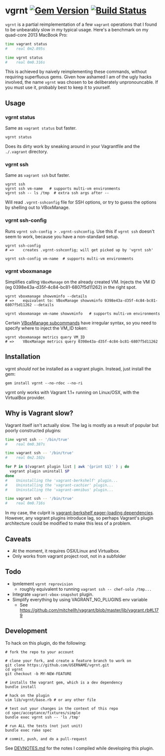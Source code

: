 vgrnt [![Gem Version](https://badge.fury.io/rb/vgrnt.png)](http://badge.fury.io/rb/vgrnt) [![Build Status](https://travis-ci.org/dergachev/vgrnt.png)](https://travis-ci.org/dergachev/vgrnt)
=====

`vgrnt` is a partial reimplementation of a few `vagrant` operations that I
found to be unbearably slow in my typical usage. Here's a benchmark on my
quad-core 2013 MacBook Pro:

```bash
time vagrant status
#    real 0m2.895s

time vgrnt status
#    real 0m0.316s
```

This is achieved by naively reimplementing these commands, without requiring
superfluous gems. Given how ashamed I am of the ugly hacks involved, the name
`vgrnt` was chosen to be deliberately unpronouncable. If you must use it,
probably best to keep it to yourself.

## Usage

### vgrnt status

Same as `vagrant status` but faster. 

```
vgrnt status
```

Does its dirty work by sneaking around in your Vagrantfile and the `./.vagrant` directory.

### vgrnt ssh

Same as `vagrant ssh` but faster.

```
vgrnt ssh
vgrnt ssh vm-name   # supports multi-vm environments
vgrnt ssh -- ls /tmp  # extra ssh args after --
```

Will read `.vgrnt-sshconfig` file for SSH options, or try to
guess the options by shelling out to VBoxManage.


### vgrnt ssh-config

Runs `vgrnt ssh-config > .vgrnt-sshconfig`. Use this if `vgrnt ssh` doesn't
seem to work, because you have a non-standard setup.

```
vgrnt ssh-config
# =>    creates .vgrnt-sshconfig; will get picked up by 'vgrnt ssh'

vgrnt ssh-config vm-name  # supports multi-vm environments
```

### vgrnt vboxmanage 

Simplifies calling `VBoxManage` on the already created VM. Injects
the VM ID (eg 0398e43a-d35f-4c84-bc81-6807f5d11262) in the right spot. 

```
vgrnt vboxmanage showvminfo --details
# =>    equivalent to: VBoxManage showvminfo 0398e43a-d35f-4c84-bc81-6807f5d11262 --details

vgrnt vboxmanage vm-name showvminfo   # supports multi-vm environments
```

Certain [VBoxManage subcommands](https://github.com/dergachev/vgrnt/blob/master/docs/vboxmanage-irregular-commands.txt)
have irregular syntax, so you need to specify where
to inject the VM_ID token:

```
vgrnt vboxmanage metrics query VM_ID 
# =>    VBoxManage metrics query 0398e43a-d35f-4c84-bc81-6807f5d11262
```

## Installation

vgrnt *should not* be installed as a vagrant plugin. Instead, just install the gem:

    gem install vgrnt --no-rdoc --no-ri

vgrnt only works with Vagrant 1.1+ running on Linux/OSX, with the VirtualBox provider.

## Why is Vagrant slow?

Vagrant itself isn't actually slow. The lag is mostly as a result of popular
but poorly constructed plugins:

```bash
time vgrnt ssh -- '/bin/true'
#    real 0m0.387s

time vagrant ssh -- '/bin/true'
#    real 0m2.102s

for P in $(vagrant plugin list | awk '{print $1}' ) ; do 
  vagrant plugin uninstall $P
done
#    Uninstalling the 'vagrant-berkshelf' plugin...
#    Uninstalling the 'vagrant-cachier' plugin...
#    Uninstalling the 'vagrant-omnibus' plugin...

time vagrant ssh -- '/bin/true'
#    real 0m0.716s
```

In my case, the culprit is [vagrant-berkshelf eager-loading 
dependencies](https://github.com/RiotGames/vagrant-berkshelf/issues/101).
However, any vagrant plugins introduce lag, so perhaps Vagrant's plugin
architecture could be modified to make this less of a problem.

## Caveats

* At the moment, it requires OSX/Linux and Virtualbox.
* Only works from vagrant project root, not in a subfolder

## Todo

* Ipmlement `vgrnt reprovision`
  - roughly equivalent to running `vagrant ssh -- chef-solo /tmp...`
* Integrate `vagrant-vbox-snapshot` plugin.
* Simplify everything by using VAGRANT_NO_PLUGINS env variable
  - See https://github.com/mitchellh/vagrant/blob/master/lib/vagrant.rb#L179

## Development

To hack on this plugin, do the following:

```
# fork the repo to your account

# clone your fork, and create a feature branch to work on
git clone https://github.com/USERNAME/vgrnt.git
cd vgrnt
git checkout -b MY-NEW-FEATURE

# installs the vagrant gem, which is a dev dependency
bundle install

# hack on the plugin
vim lib/vgrnt/base.rb # or any other file

# test out your changes in the context of this repo
cd spec/acceptance/fixtures/simple
bundle exec vgrnt ssh -- 'ls /tmp'

# run ALL the tests (not just unit)
bundle exec rake spec

# commit, push, and do a pull-request
```

See [DEVNOTES.md](https://github.com/dergachev/vagrant-vboxmanage/blob/master/DEVNOTES.md)
for the notes I compiled while developing this plugin.
